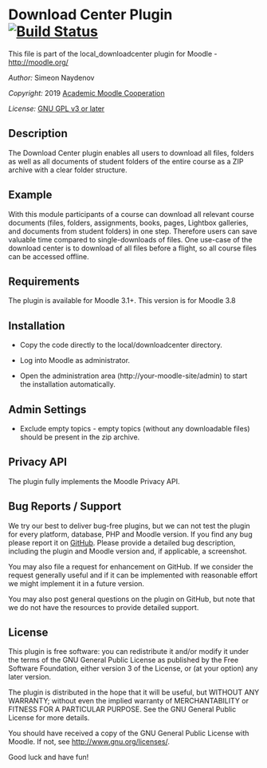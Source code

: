 Download Center Plugin [![Build Status](https://travis-ci.org/academic-moodle-cooperation/moodle-local_downloadcenter.svg?branch=master)](https://travis-ci.org/academic-moodle-cooperation/moodle-local_downloadcenter)
======================

This file is part of the local_downloadcenter plugin for Moodle - <http://moodle.org/>

*Author:*    Simeon Naydenov

*Copyright:* 2019 [Academic Moodle Cooperation](http://www.academic-moodle-cooperation.org)

*License:*   [GNU GPL v3 or later](http://www.gnu.org/copyleft/gpl.html)


Description
-----------

The Download Center plugin enables all users to download all files, folders as well as all documents
of student folders of the entire course as a ZIP archive with a clear folder structure.


Example
-------

With this module participants of a course can download all relevant course documents (files, folders, assignments,
books, pages, Lightbox galleries, and documents from student folders) in one step. Therefore users can save valuable time
compared to single-downloads of files. One use-case of the download center is to download of all files
before a flight, so all course files can be accessed offline.


Requirements
------------

The plugin is available for Moodle 3.1+. This version is for Moodle 3.8


Installation
------------

* Copy the code directly to the local/downloadcenter directory.

* Log into Moodle as administrator.

* Open the administration area (http://your-moodle-site/admin) to start the installation
  automatically.


Admin Settings
--------------
* Exclude empty topics - empty topics (without any downloadable files) should be present in the zip archive. 

Privacy API
-----------

The plugin fully implements the Moodle Privacy API.

Bug Reports / Support
---------------------

We try our best to deliver bug-free plugins, but we can not test the plugin for every platform,
database, PHP and Moodle version. If you find any bug please report it on
[GitHub](https://github.com/academic-moodle-cooperation/moodle-local_downloadcenter/issues). Please
provide a detailed bug description, including the plugin and Moodle version and, if applicable, a
screenshot.

You may also file a request for enhancement on GitHub. If we consider the request generally useful
and if it can be implemented with reasonable effort we might implement it in a future version.

You may also post general questions on the plugin on GitHub, but note that we do not have the
resources to provide detailed support.


License
-------

This plugin is free software: you can redistribute it and/or modify it under the terms of the GNU
General Public License as published by the Free Software Foundation, either version 3 of the
License, or (at your option) any later version.

The plugin is distributed in the hope that it will be useful, but WITHOUT ANY WARRANTY; without
even the implied warranty of MERCHANTABILITY or FITNESS FOR A PARTICULAR PURPOSE. See the GNU
General Public License for more details.

You should have received a copy of the GNU General Public License with Moodle. If not, see
<http://www.gnu.org/licenses/>.


Good luck and have fun!
